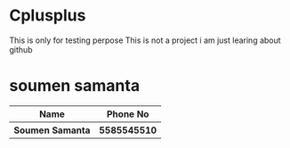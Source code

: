 # Cplusplus
This is only for testing perpose
This is not a project i am just learing about github
<h1>soumen samanta</h1>
<table>
  <tr><th>Name</th><th>Phone No</th></tr>
  <tr><th>Soumen Samanta</th><th>5585545510</th></tr>
  </table>
